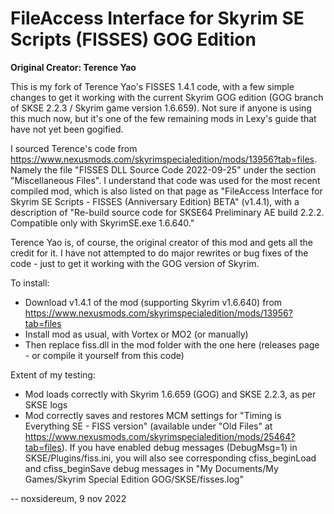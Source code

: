 # FileAccess Interface for Skyrim SE Scripts (FISSES) GOG Edition
**Original Creator: Terence Yao**

This is my fork of Terence Yao's FISSES 1.4.1 code, with a few simple changes to get it working with the current Skyrim GOG edition (GOG branch of SKSE 2.2.3 / Skyrim game version 1.6.659). Not sure if anyone is using this much now, but it's one of the few remaining mods in Lexy's guide that have not yet been gogified.

I sourced Terence's code from https://www.nexusmods.com/skyrimspecialedition/mods/13956?tab=files. Namely the file "FISSES DLL Source Code 2022-09-25" under the section "Miscellaneous Files". I understand that code was used for the most recent compiled mod, which is also listed on that page as "FileAccess Interface for Skyrim SE Scripts - FISSES (Anniversary Edition) BETA" (v1.4.1), with a description of "Re-build source code for SKSE64 Preliminary AE build 2.2.2. Compatible only with SkyrimSE.exe 1.6.640."

Terence Yao is, of course, the original creator of this mod and gets all the credit for it. I have not attempted to do major rewrites or bug fixes of the code - just to get it working with the GOG version of Skyrim.

To install:

  -  Download v1.4.1 of the mod (supporting Skyrim v1.6.640) from https://www.nexusmods.com/skyrimspecialedition/mods/13956?tab=files
  -  Install mod as usual, with Vortex or MO2 (or manually)
  -  Then replace fiss.dll in the mod folder with the one here (releases page - or compile it yourself from this code)

Extent of my testing:

  - Mod loads correctly with Skyrim 1.6.659 (GOG) and SKSE 2.2.3, as per SKSE logs
  - Mod correctly saves and restores MCM settings for "Timing is Everything SE - FISS version" (available under "Old Files" at https://www.nexusmods.com/skyrimspecialedition/mods/25464?tab=files). If you have enabled debug messages (DebugMsg=1) in SKSE/Plugins/fiss.ini, you will also see corresponding cfiss_beginLoad and cfiss_beginSave debug messages in "My Documents/My Games/Skyrim Special Edition GOG/SKSE/fisses.log"

-- noxsidereum, 9 nov 2022

